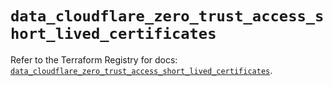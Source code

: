 # `data_cloudflare_zero_trust_access_short_lived_certificates`

Refer to the Terraform Registry for docs: [`data_cloudflare_zero_trust_access_short_lived_certificates`](https://registry.terraform.io/providers/cloudflare/cloudflare/5.0.0/docs/data-sources/zero_trust_access_short_lived_certificates).
